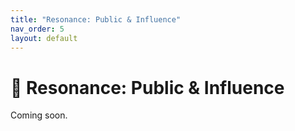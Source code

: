 ```yaml
---
title: "Resonance: Public & Influence"
nav_order: 5
layout: default
---
```


# 🍓 Resonance: Public & Influence

Coming soon.

